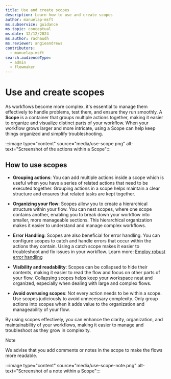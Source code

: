 ```yaml
---
title: Use and create scopes
description: Learn how to use and create scopes
author: manuelap-msft
ms.subservice: guidance
ms.topic: conceptual
ms.date: 12/12/2024
ms.author: rachaudh
ms.reviewer: angieandrews
contributors: 
  - manuelap-msft
search.audienceType: 
  - admin
  - flowmaker
---
```


# Use and create scopes

As workflows become more complex, it's essential to manage them effectively to handle problems, test them, and ensure they run smoothly. A **Scope** is a container that groups multiple actions together, making it easier to organize and visualize distinct parts of your workflow. When your workflow grows larger and more intricate, using a Scope can help keep things organized and simplify troubleshooting.

:::image type="content" source="media/use-scope.png" alt-text="Screenshot of the actions within a Scope":::

## How to use scopes

- **Grouping actions**: You can add multiple actions inside a scope which is useful when you have a series of related actions that need to be executed together. Grouping actions in a scope helps maintain a clear structure and ensures that related tasks are kept together.

- **Organizing your flow**: Scopes allow you to create a hierarchical structure within your flow. You can nest scopes, where one scope contains another, enabling you to break down your workflow into smaller, more manageable sections. This hierarchical organization makes it easier to understand and manage complex workflows.

- **Error Handling**: Scopes are also beneficial for error handling. You can configure scopes to catch and handle errors that occur within the actions they contain. Using a catch scope makes it easier to troubleshoot and fix issues in your workflow. Learn more: [Employ robust error handling](error-handling.md)

- **Visibility and readability**: Scopes can be collapsed to hide their contents, making it easier to read the flow and focus on other parts of your flow. Collapsing scopes helps keep your workspace neat and organized, especially when dealing with large and complex flows.

- **Avoid overusing scopes**: Not every action needs to be within a scope. Use scopes judiciously to avoid unnecessary complexity. Only group actions into scopes when it adds value to the organization and manageability of your flow.

By using scopes effectively, you can enhance the clarity, organization, and maintainability of your workflows, making it easier to manage and troubleshoot as they grow in complexity.

> [!NOTE]
> We advise that you add comments or notes in the scope to make the flows more readable.
>
> :::image type="content" source="media/use-scope-note.png" alt-text="Screenshot of a note within a Scope":::
